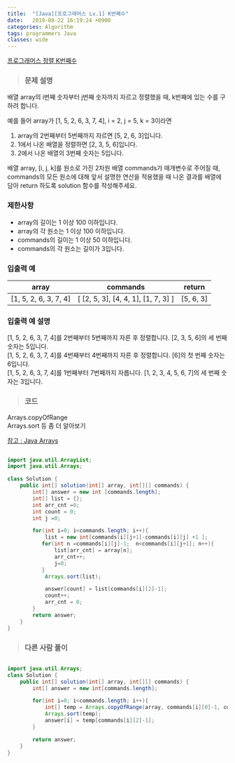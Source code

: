 ```yaml
---
title:  "[Java][프로그래머스 Lv.1] K번째수"
date:   2019-08-22 16:19:24 +0900
categories: Algorithm
tags: programmers Java
classes: wide
---  
```


[프로그래머스 정렬 K번째수](https://programmers.co.kr/learn/courses/30/lessons/42748)   


> ### 문제 설명  

배열 array의 i번째 숫자부터 j번째 숫자까지 자르고 정렬했을 때, k번째에 있는 수를 구하려 합니다.  

예를 들어 array가 [1, 5, 2, 6, 3, 7, 4], i = 2, j = 5, k = 3이라면  
1. array의 2번째부터 5번째까지 자르면 [5, 2, 6, 3]입니다.  
2. 1에서 나온 배열을 정렬하면 [2, 3, 5, 6]입니다.  
3. 2에서 나온 배열의 3번째 숫자는 5입니다.  

배열 array, [i, j, k]를 원소로 가진 2차원 배열 commands가 매개변수로 주어질 때, commands의 모든 원소에 대해 앞서 설명한 연산을 적용했을 때 나온 결과를 배열에 담아 return 하도록 solution 함수를 작성해주세요.  

### 제한사항  

- array의 길이는 1 이상 100 이하입니다.  
- array의 각 원소는 1 이상 100 이하입니다.  
- commands의 길이는 1 이상 50 이하입니다.  
- commands의 각 원소는 길이가 3입니다.  

### 입출력 예   

| array                 | commands                          | return    |
|-----------------------|-----------------------------------|-----------|
| [1, 5, 2, 6, 3, 7, 4] | [ [2, 5, 3], [4, 4, 1], [1, 7, 3] ] | [5, 6, 3] |  

### 입출력 예 설명   

[1, 5, 2, 6, 3, 7, 4]를 2번째부터 5번째까지 자른 후 정렬합니다. [2, 3, 5, 6]의 세 번째 숫자는 5입니다.  
[1, 5, 2, 6, 3, 7, 4]를 4번째부터 4번째까지 자른 후 정렬합니다. [6]의 첫 번째 숫자는 6입니다.  
[1, 5, 2, 6, 3, 7, 4]를 1번째부터 7번째까지 자릅니다. [1, 2, 3, 4, 5, 6, 7]의 세 번째 숫자는 3입니다.  

>### 코드  

Arrays.copyOfRange  
Arrays.sort 등 좀 더 알아보기  

[참고 : Java Arrays](http://tcpschool.com/java/java_api_arrays)  


```java  

import java.util.ArrayList;
import java.util.Arrays;

class Solution {
    public int[] solution(int[] array, int[][] commands) {
        int[] answer = new int [commands.length];
        int[] list = {};
        int arr_cnt =0;
        int count = 0;
        int j =0;

        for(int i=0; i<commands.length; i++){
            list = new int[commands[i][j+1]-commands[i][j] +1 ];
           for(int n =commands[i][j]-1;  n<commands[i][j+1]; n++){
               list[arr_cnt] = array[n];
               arr_cnt++;
               j=0;
           }
            Arrays.sort(list);

            answer[count] = list[commands[i][2]-1];
            count++;
            arr_cnt = 0;
        }
        return answer;
    }
}

```  

>### 다른 사람 풀이  

```java  

import java.util.Arrays;
class Solution {
    public int[] solution(int[] array, int[][] commands) {
        int[] answer = new int[commands.length];

        for(int i=0; i<commands.length; i++){
            int[] temp = Arrays.copyOfRange(array, commands[i][0]-1, commands[i][1]);
            Arrays.sort(temp);
            answer[i] = temp[commands[i][2]-1];
        }

        return answer;
    }
}
```
